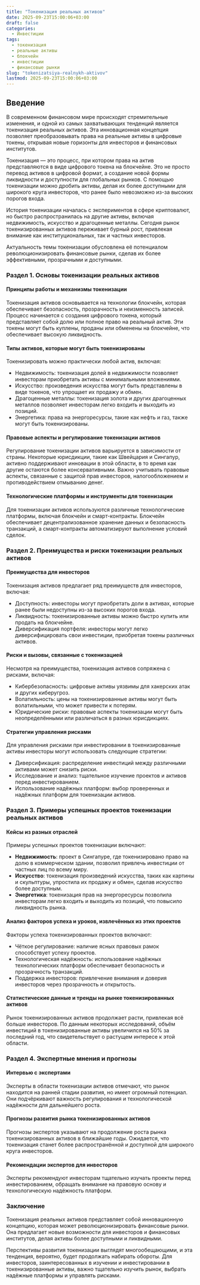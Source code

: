 ```yaml
---
title: "Токенизация реальных активов"
date: 2025-09-23T15:00:06+03:00
draft: false
categories:
  - Инвестиции
tags:
  - токенизация
  - реальные активы
  - блокчейн
  - инвестиции
  - финансовые рынки
slug: "tokenizatsiya-realnykh-aktivov"
lastmod: 2025-09-23T15:00:06+03:00
---
```


## Введение

В современном финансовом мире происходят стремительные изменения, и одной из самых захватывающих тенденций является токенизация реальных активов. Эта инновационная концепция позволяет преобразовывать права на реальные активы в цифровые токены, открывая новые горизонты для инвесторов и финансовых институтов.

Токенизация — это процесс, при котором права на актив представляются в виде цифрового токена на блокчейне. Это не просто перевод активов в цифровой формат, а создание новой формы ликвидности и доступности для глобальных рынков. С помощью токенизации можно дробить активы, делая их более доступными для широкого круга инвесторов, что ранее было невозможно из-за высоких порогов входа.

История токенизации началась с экспериментов в сфере криптовалют, но быстро распространилась на другие активы, включая недвижимость, искусство и драгоценные металлы. Сегодня рынок токенизированных активов переживает бурный рост, привлекая внимание как институциональных, так и частных инвесторов.

Актуальность темы токенизации обусловлена её потенциалом революционизировать финансовые рынки, сделав их более эффективными, прозрачными и доступными.

### Раздел 1. Основы токенизации реальных активов

#### Принципы работы и механизмы токенизации

Токенизация активов основывается на технологии блокчейн, которая обеспечивает безопасность, прозрачность и неизменность записей. Процесс начинается с создания цифрового токена, который представляет собой долю или полное право на реальный актив. Эти токены могут быть куплены, проданы или обменены на блокчейне, что обеспечивает высокую ликвидность.

#### Типы активов, которые могут быть токенизированы

Токенизировать можно практически любой актив, включая:

- Недвижимость: токенизация долей в недвижимости позволяет инвесторам приобретать активы с минимальными вложениями.
- Искусство: произведения искусства могут быть представлены в виде токенов, что упрощает их продажу и обмен.
- Драгоценные металлы: токенизация золота и других драгоценных металлов позволяет инвесторам легко входить и выходить из позиций.
- Энергетика: права на энергоресурсы, такие как нефть и газ, также могут быть токенизированы.

#### Правовые аспекты и регулирование токенизации активов

Регулирование токенизации активов варьируется в зависимости от страны. Некоторые юрисдикции, такие как Швейцария и Сингапур, активно поддерживают инновации в этой области, в то время как другие остаются более консервативными. Важно учитывать правовые аспекты, связанные с защитой прав инвесторов, налогообложением и противодействием отмыванию денег.

#### Технологические платформы и инструменты для токенизации

Для токенизации активов используются различные технологические платформы, включая блокчейн и смарт-контракты. Блокчейн обеспечивает децентрализованное хранение данных и безопасность транзакций, а смарт-контракты автоматизируют выполнение условий сделок.

### Раздел 2. Преимущества и риски токенизации реальных активов

#### Преимущества для инвесторов

Токенизация активов предлагает ряд преимуществ для инвесторов, включая:

- Доступность: инвесторы могут приобретать доли в активах, которые ранее были недоступны из-за высоких порогов входа.
- Ликвидность: токенизированные активы можно быстро купить или продать на блокчейне.
- Диверсификация портфеля: инвесторы могут легко диверсифицировать свои инвестиции, приобретая токены различных активов.

#### Риски и вызовы, связанные с токенизацией

Несмотря на преимущества, токенизация активов сопряжена с рисками, включая:

- Кибербезопасность: цифровые активы уязвимы для хакерских атак и других киберугроз.
- Волатильность: цены на токенизированные активы могут быть волатильными, что может привести к потерям.
- Юридические риски: правовые аспекты токенизации могут быть неопределёнными или различаться в разных юрисдикциях.

#### Стратегии управления рисками

Для управления рисками при инвестировании в токенизированные активы инвесторы могут использовать следующие стратегии:

- Диверсификация: распределение инвестиций между различными активами может снизить риски.
- Исследование и анализ: тщательное изучение проектов и активов перед инвестированием.
- Использование надёжных платформ: выбор проверенных и надёжных платформ для токенизации активов.

### Раздел 3. Примеры успешных проектов токенизации реальных активов

#### Кейсы из разных отраслей

Примеры успешных проектов токенизации включают:

- **Недвижимость**: проект в Сингапуре, где токенизировано право на долю в коммерческом здании, позволил привлечь инвестиции от частных лиц по всему миру.
- **Искусство**: токенизация произведений искусства, таких как картины и скульптуры, упростила их продажу и обмен, сделав искусство более доступным.
- **Энергетика**: токенизация прав на энергоресурсы позволила инвесторам легко входить и выходить из позиций, что повысило ликвидность рынка.

#### Анализ факторов успеха и уроков, извлечённых из этих проектов

Факторы успеха токенизированных проектов включают:

- Чёткое регулирование: наличие ясных правовых рамок способствует успеху проектов.
- Технологическая надёжность: использование надёжных технологических платформ обеспечивает безопасность и прозрачность транзакций.
- Поддержка инвесторов: привлечение внимания и доверия инвесторов через прозрачность и открытость.

#### Статистические данные и тренды на рынке токенизированных активов

Рынок токенизированных активов продолжает расти, привлекая всё больше инвесторов. По данным некоторых исследований, объём инвестиций в токенизированные активы увеличился на 50% за последний год, что свидетельствует о растущем интересе к этой области.

### Раздел 4. Экспертные мнения и прогнозы

#### Интервью с экспертами

Эксперты в области токенизации активов отмечают, что рынок находится на ранней стадии развития, но имеет огромный потенциал. Они подчёркивают важность регулирования и технологической надёжности для дальнейшего роста.

#### Прогнозы развития рынка токенизированных активов

Прогнозы экспертов указывают на продолжение роста рынка токенизированных активов в ближайшие годы. Ожидается, что токенизация станет более распространённой и доступной для широкого круга инвесторов.

#### Рекомендации экспертов для инвесторов

Эксперты рекомендуют инвесторам тщательно изучать проекты перед инвестированием, обращать внимание на правовую основу и технологическую надёжность платформ.

### Заключение

Токенизация реальных активов представляет собой инновационную концепцию, которая может революционизировать финансовые рынки. Она предлагает новые возможности для инвесторов и финансовых институтов, делая активы более доступными и ликвидными.

Перспективы развития токенизации выглядят многообещающими, и эта тенденция, вероятно, будет продолжать набирать обороты. Для инвесторов, заинтересованных в изучении и инвестировании в токенизированные активы, важно тщательно изучить рынок, выбрать надёжные платформы и управлять рисками.

